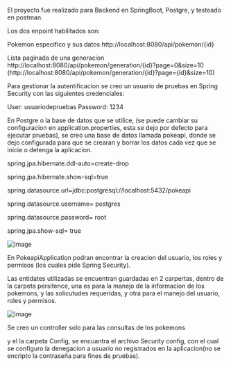El proyecto fue realizado para Backend en SpringBoot, Postgre, y testeado en postman.

Los dos enpoint habilitados son:

Pokemon especifico y sus datos
http://localhost:8080/api/pokemon/{id}

Lista paginada de una generacion
http://localhost:8080/api/pokemon/generation/{id}?page=0&size=10 (http://localhost:8080/api/pokemon/generation/{id}?page={id}&size=10)

Para gestionar la autentificacion se creo un usuario de pruebas en Spring Security con las siguientes credenciales:

User: usuariodepruebas
Password: 1234

En Postgre o la base de datos que se utilice, (se puede cambiar su configuracion en application.properties, esta se dejo por defecto para ejecutar pruebas),
se creo una base de datos llamada pokeapi, donde se dejo configurada para que se crearan y borrar los datos cada vez que se inicie o detenga la aplicacion.

spring.jpa.hibernate.ddl-auto=create-drop

spring.jpa.hibernate.show-sql=true

spring.datasource.url=jdbc:postgresql://localhost:5432/pokeapi

spring.datasource.username= postgres

spring.datasource.password= root

spring.jpa.show-sql= true

![image](https://github.com/user-attachments/assets/379c7c2f-02d3-49a2-a98c-b03fc70e2702)


En PokeapiApplication podran encontrar la creacion del usuario, los roles y permisos (los cuales pide Spring Security).

Las entidates utilizadas se encuentran guardadas en 2 carpertas, dentro de la carpeta persitence, una es para la manejo de la informacion de los pokemons, y las solicutudes
requeridas, y otra para el manejo del usuario, roles y permisos.

![image](https://github.com/user-attachments/assets/0b9ff44d-6fbe-4cc1-885b-3143ae88af5d)

Se creo un controller solo para las consultas de los pokemons

y el la carpeta Config, se encuantra el archivo Security config, con el cual se configuro la denegacion a usuario no registrados en la aplicacion(no se encripto la contraseña para fines de pruebas).
